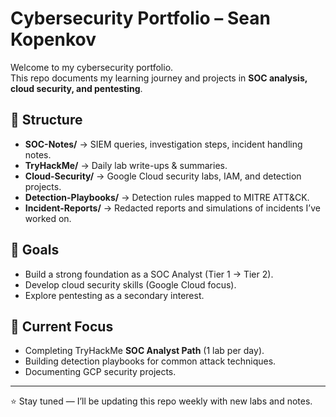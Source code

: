 # Cybersecurity Portfolio – Sean Kopenkov

Welcome to my cybersecurity portfolio.  
This repo documents my learning journey and projects in **SOC analysis, cloud security, and pentesting**.

## 📂 Structure
- **SOC-Notes/** → SIEM queries, investigation steps, incident handling notes.
- **TryHackMe/** → Daily lab write-ups & summaries.
- **Cloud-Security/** → Google Cloud security labs, IAM, and detection projects.
- **Detection-Playbooks/** → Detection rules mapped to MITRE ATT&CK.
- **Incident-Reports/** → Redacted reports and simulations of incidents I’ve worked on.

## 🎯 Goals
- Build a strong foundation as a SOC Analyst (Tier 1 → Tier 2).
- Develop cloud security skills (Google Cloud focus).
- Explore pentesting as a secondary interest.

## 📌 Current Focus
- Completing TryHackMe **SOC Analyst Path** (1 lab per day).
- Building detection playbooks for common attack techniques.
- Documenting GCP security projects.

---
⭐ Stay tuned — I’ll be updating this repo weekly with new labs and notes.
